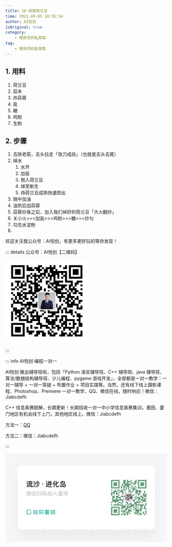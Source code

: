 ```yaml
---
title: 10-蒜蓉荷兰豆
time: 2022-09-05 10:55:54
author: AI悦创
isOriginal: true
category: 
    - 程序员的私房菜
tag:
    - 程序员的私房菜
---
```


## 1. 用料

1. 荷兰豆
2. 蒜末
3. 炸蒜蓉
4. 盐
5. 糖
6. 鸡粉
7. 生粉

## 2. 步骤

1. 去除老筋，去头拉走「改刀成段」（也就是去头去尾）
2. 焯水
    1. 水开
    2. 加盐
    3. 倒入荷兰豆
    4. 焯至断生
    5. 待荷兰豆成熟快速捞出
3. 锅中加油
4. 油热后加蒜蓉
5. 蒜蓉炒香之后，加入我们焯好的荷兰豆「大火翻炒」
6. 关小火>>>加盐>>>鸡粉>>>糖>>>炒匀
7. 勾兑水淀粉
8. 









欢迎关注我公众号：AI悦创，有更多更好玩的等你发现！

::: details 公众号：AI悦创【二维码】

![](/gzh.jpg)

:::

::: info AI悦创·编程一对一

AI悦创·推出辅导班啦，包括「Python 语言辅导班、C++ 辅导班、java 辅导班、算法/数据结构辅导班、少儿编程、pygame 游戏开发」，全部都是一对一教学：一对一辅导 + 一对一答疑 + 布置作业 + 项目实践等。当然，还有线下线上摄影课程、Photoshop、Premiere 一对一教学、QQ、微信在线，随时响应！微信：Jiabcdefh

C++ 信息奥赛题解，长期更新！长期招收一对一中小学信息奥赛集训，莆田、厦门地区有机会线下上门，其他地区线上。微信：Jiabcdefh

方法一：[QQ](http://wpa.qq.com/msgrd?v=3&uin=1432803776&site=qq&menu=yes)

方法二：微信：Jiabcdefh

:::

![](/zsxq.jpg)

